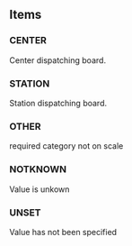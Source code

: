 

<!-- end of short definition -->
## Items

### CENTER
Center dispatching board.

### STATION
Station dispatching board.

### OTHER
required category not on scale

### NOTKNOWN
Value is unkown

### UNSET
Value has not been specified
